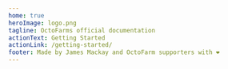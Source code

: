 ```yaml
---
home: true
heroImage: logo.png
tagline: OctoFarms official documentation
actionText: Getting Started
actionLink: /getting-started/
footer: Made by James Mackay and OctoFarm supporters with ❤️
---
```

